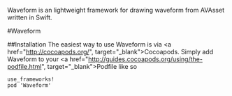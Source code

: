 Waveform is an lightweight framework for drawing waveform from AVAsset written in Swift.

#Waveform

##Installation
The easiest way to use Waveform is via <a href="http://cocoapods.org/", target="_blank">Cocoapods</a>. Simply add Waveform to your <a href="http://guides.cocoapods.org/using/the-podfile.html", target="_blank">Podfile</a> like so

```
use_frameworks!
pod 'Waveform'
```
